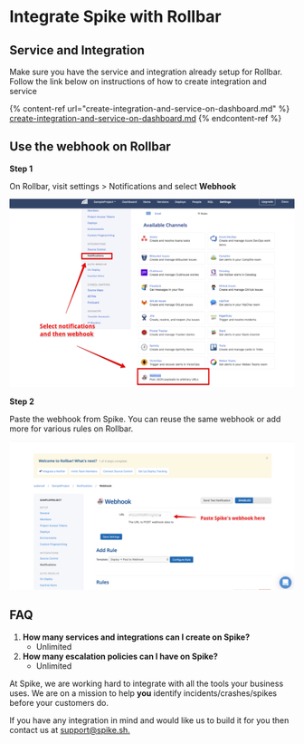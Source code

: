 # Integrate Spike with Rollbar

## Service and Integration

Make sure you have the service and integration already setup for Rollbar. Follow the link below on instructions of how to create integration and service

{% content-ref url="create-integration-and-service-on-dashboard.md" %}
[create-integration-and-service-on-dashboard.md](create-integration-and-service-on-dashboard.md)
{% endcontent-ref %}

## Use the webhook on Rollbar

**Step 1**

On Rollbar, visit settings > Notifications and select **Webhook**

![Notifications and custom WebHook's](../.gitbook/assets/rollbar-1.png)



**Step 2**

Paste the webhook from Spike. You can reuse the same webhook or add more for various rules on Rollbar.

![Paste the WebHook ](../.gitbook/assets/rollbar-2.png)





## FAQ

1. **How many services and integrations can I create on Spike?**
   * Unlimited
2. **How many escalation policies can I have on Spike?**
   * Unlimited

At Spike, we are working hard to integrate with all the tools your business uses. We are on a mission to help **you** identify incidents/crashes/spikes before your customers do.

If you have any integration in mind and would like us to build it for you then contact us at [support@spike.sh.](mailto:support@spike.sh)
